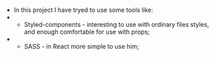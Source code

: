 * In this project I have tryed to use some tools like:
*  - Styled-components - interesting to use with ordinary files styles, and enough comfortable for use with props;
*  - SASS - in React more simple to use him;
